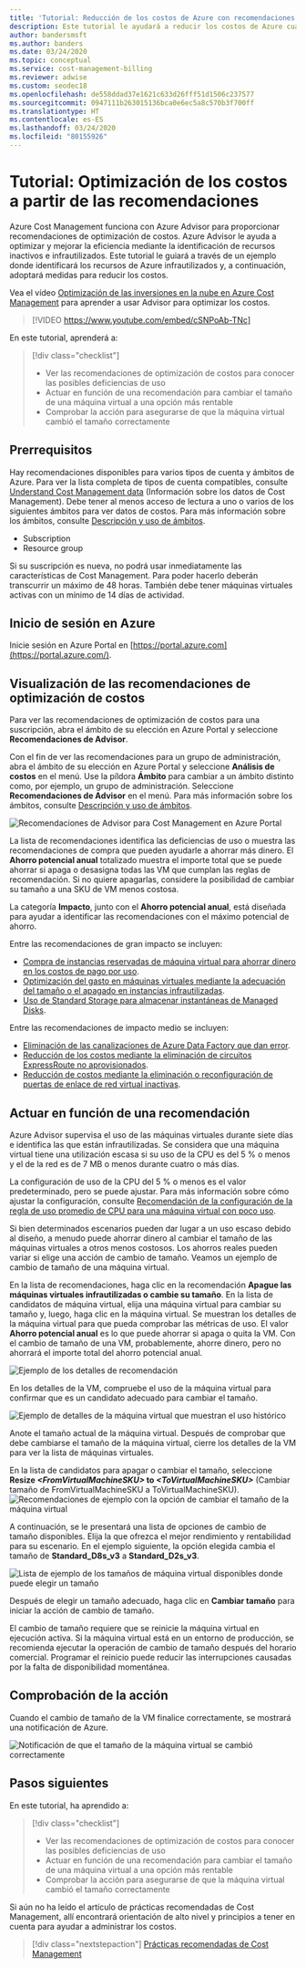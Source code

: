 ```yaml
---
title: 'Tutorial: Reducción de los costos de Azure con recomendaciones'
description: Este tutorial le ayudará a reducir los costos de Azure cuando siga las recomendaciones de optimización.
author: bandersmsft
ms.author: banders
ms.date: 03/24/2020
ms.topic: conceptual
ms.service: cost-management-billing
ms.reviewer: adwise
ms.custom: seodec18
ms.openlocfilehash: de558ddad37e1621c633d26fff51d1506c237577
ms.sourcegitcommit: 0947111b263015136bca0e6ec5a8c570b3f700ff
ms.translationtype: HT
ms.contentlocale: es-ES
ms.lasthandoff: 03/24/2020
ms.locfileid: "80155926"
---
```

# <a name="tutorial-optimize-costs-from-recommendations"></a>Tutorial: Optimización de los costos a partir de las recomendaciones

Azure Cost Management funciona con Azure Advisor para proporcionar recomendaciones de optimización de costos. Azure Advisor le ayuda a optimizar y mejorar la eficiencia mediante la identificación de recursos inactivos e infrautilizados. Este tutorial le guiará a través de un ejemplo donde identificará los recursos de Azure infrautilizados y, a continuación, adoptará medidas para reducir los costos.

Vea el vídeo [Optimización de las inversiones en la nube en Azure Cost Management](https://www.youtube.com/watch?v=cSNPoAb-TNc) para aprender a usar Advisor para optimizar los costos.

>[!VIDEO https://www.youtube.com/embed/cSNPoAb-TNc]

En este tutorial, aprenderá a:

> [!div class="checklist"]
> * Ver las recomendaciones de optimización de costos para conocer las posibles deficiencias de uso
> * Actuar en función de una recomendación para cambiar el tamaño de una máquina virtual a una opción más rentable
> * Comprobar la acción para asegurarse de que la máquina virtual cambió el tamaño correctamente

## <a name="prerequisites"></a>Prerrequisitos
Hay recomendaciones disponibles para varios tipos de cuenta y ámbitos de Azure. Para ver la lista completa de tipos de cuenta compatibles, consulte [Understand Cost Management data](understand-cost-mgt-data.md) (Información sobre los datos de Cost Management). Debe tener al menos acceso de lectura a uno o varios de los siguientes ámbitos para ver datos de costos. Para más información sobre los ámbitos, consulte [Descripción y uso de ámbitos](understand-work-scopes.md).

- Subscription
- Resource group

Si su suscripción es nueva, no podrá usar inmediatamente las características de Cost Management. Para poder hacerlo deberán transcurrir un máximo de 48 horas. También debe tener máquinas virtuales activas con un mínimo de 14 días de actividad.

## <a name="sign-in-to-azure"></a>Inicio de sesión en Azure
Inicie sesión en Azure Portal en [https://portal.azure.com](https://portal.azure.com/).

## <a name="view-cost-optimization-recommendations"></a>Visualización de las recomendaciones de optimización de costos

Para ver las recomendaciones de optimización de costos para una suscripción, abra el ámbito de su elección en Azure Portal y seleccione **Recomendaciones de Advisor**.

Con el fin de ver las recomendaciones para un grupo de administración, abra el ámbito de su elección en Azure Portal y seleccione **Análisis de costos** en el menú. Use la píldora **Ámbito** para cambiar a un ámbito distinto como, por ejemplo, un grupo de administración. Seleccione **Recomendaciones de Advisor** en el menú. Para más información sobre los ámbitos, consulte [Descripción y uso de ámbitos](understand-work-scopes.md).

![Recomendaciones de Advisor para Cost Management en Azure Portal](./media/tutorial-acm-opt-recommendations/advisor-recommendations.png)

La lista de recomendaciones identifica las deficiencias de uso o muestra las recomendaciones de compra que pueden ayudarle a ahorrar más dinero. El **Ahorro potencial anual** totalizado muestra el importe total que se puede ahorrar si apaga o desasigna todas las VM que cumplan las reglas de recomendación. Si no quiere apagarlas, considere la posibilidad de cambiar su tamaño a una SKU de VM menos costosa.

La categoría **Impacto**, junto con el **Ahorro potencial anual**, está diseñada para ayudar a identificar las recomendaciones con el máximo potencial de ahorro.

Entre las recomendaciones de gran impacto se incluyen:
- [Compra de instancias reservadas de máquina virtual para ahorrar dinero en los costos de pago por uso](../../advisor/advisor-cost-recommendations.md#buy-reserved-virtual-machine-instances-to-save-money-over-pay-as-you-go-costs).
- [Optimización del gasto en máquinas virtuales mediante la adecuación del tamaño o el apagado en instancias infrautilizadas](../../advisor/advisor-cost-recommendations.md#optimize-virtual-machine-spend-by-resizing-or-shutting-down-underutilized-instances).
- [Uso de Standard Storage para almacenar instantáneas de Managed Disks](../../advisor/advisor-cost-recommendations.md#use-standard-snapshots-for-managed-disks).

Entre las recomendaciones de impacto medio se incluyen:
- [Eliminación de las canalizaciones de Azure Data Factory que dan error](../../advisor/advisor-cost-recommendations.md#delete-azure-data-factory-pipelines-that-are-failing).
- [Reducción de los costos mediante la eliminación de circuitos ExpressRoute no aprovisionados](../../advisor/advisor-cost-recommendations.md#reduce-costs-by-eliminating-unprovisioned-expressroute-circuits).
- [Reducción de costos mediante la eliminación o reconfiguración de puertas de enlace de red virtual inactivas](../../advisor/advisor-cost-recommendations.md#reduce-costs-by-deleting-or-reconfiguring-idle-virtual-network-gateways).

## <a name="act-on-a-recommendation"></a>Actuar en función de una recomendación

Azure Advisor supervisa el uso de las máquinas virtuales durante siete días e identifica las que están infrautilizadas. Se considera que una máquina virtual tiene una utilización escasa si su uso de la CPU es del 5 % o menos y el de la red es de 7 MB o menos durante cuatro o más días.

La configuración de uso de la CPU del 5 % o menos es el valor predeterminado, pero se puede ajustar. Para más información sobre cómo ajustar la configuración, consulte [Recomendación de la configuración de la regla de uso promedio de CPU para una máquina virtual con poco uso](../../advisor/advisor-get-started.md#configure-low-usage-vm-recommendation).

Si bien determinados escenarios pueden dar lugar a un uso escaso debido al diseño, a menudo puede ahorrar dinero al cambiar el tamaño de las máquinas virtuales a otros menos costosos. Los ahorros reales pueden variar si elige una acción de cambio de tamaño. Veamos un ejemplo de cambio de tamaño de una máquina virtual.

En la lista de recomendaciones, haga clic en la recomendación **Apague las máquinas virtuales infrautilizadas o cambie su tamaño**. En la lista de candidatos de máquina virtual, elija una máquina virtual para cambiar su tamaño y, luego, haga clic en la máquina virtual. Se muestran los detalles de la máquina virtual para que pueda comprobar las métricas de uso. El valor **Ahorro potencial anual** es lo que puede ahorrar si apaga o quita la VM. Con el cambio de tamaño de una VM, probablemente, ahorre dinero, pero no ahorrará el importe total del ahorro potencial anual.

![Ejemplo de los detalles de recomendación](./media/tutorial-acm-opt-recommendations/recommendation-details.png)

En los detalles de la VM, compruebe el uso de la máquina virtual para confirmar que es un candidato adecuado para cambiar el tamaño.

![Ejemplo de detalles de la máquina virtual que muestran el uso histórico](./media/tutorial-acm-opt-recommendations/vm-details.png)

Anote el tamaño actual de la máquina virtual. Después de comprobar que debe cambiarse el tamaño de la máquina virtual, cierre los detalles de la VM para ver la lista de máquinas virtuales.

En la lista de candidatos para apagar o cambiar el tamaño, seleccione **Resize _&lt;FromVirtualMachineSKU&gt;_ to _&lt;ToVirtualMachineSKU&gt;_** (Cambiar tamaño de FromVirtualMachineSKU a ToVirtualMachineSKU).
![Recomendaciones de ejemplo con la opción de cambiar el tamaño de la máquina virtual](./media/tutorial-acm-opt-recommendations/resize-vm.png)

A continuación, se le presentará una lista de opciones de cambio de tamaño disponibles. Elija la que ofrezca el mejor rendimiento y rentabilidad para su escenario. En el ejemplo siguiente, la opción elegida cambia el tamaño de **Standard_D8s_v3** a **Standard_D2s_v3**.

![Lista de ejemplo de los tamaños de máquina virtual disponibles donde puede elegir un tamaño](./media/tutorial-acm-opt-recommendations/choose-size.png)

Después de elegir un tamaño adecuado, haga clic en **Cambiar tamaño** para iniciar la acción de cambio de tamaño.

El cambio de tamaño requiere que se reinicie la máquina virtual en ejecución activa. Si la máquina virtual está en un entorno de producción, se recomienda ejecutar la operación de cambio de tamaño después del horario comercial. Programar el reinicio puede reducir las interrupciones causadas por la falta de disponibilidad momentánea.

## <a name="verify-the-action"></a>Comprobación de la acción

Cuando el cambio de tamaño de la VM finalice correctamente, se mostrará una notificación de Azure.

![Notificación de que el tamaño de la máquina virtual se cambió correctamente](./media/tutorial-acm-opt-recommendations/resized-notification.png)

## <a name="next-steps"></a>Pasos siguientes

En este tutorial, ha aprendido a:

> [!div class="checklist"]
> * Ver las recomendaciones de optimización de costos para conocer las posibles deficiencias de uso
> * Actuar en función de una recomendación para cambiar el tamaño de una máquina virtual a una opción más rentable
> * Comprobar la acción para asegurarse de que la máquina virtual cambió el tamaño correctamente

Si aún no ha leído el artículo de prácticas recomendadas de Cost Management, allí encontrará orientación de alto nivel y principios a tener en cuenta para ayudar a administrar los costos.

> [!div class="nextstepaction"]
> [Prácticas recomendadas de Cost Management](cost-mgt-best-practices.md)

